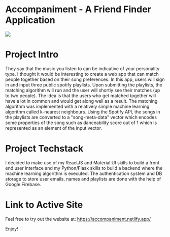 # Accompaniment - A Friend Finder Application

![](accompaniment-demo.gif)

# Project Intro
They say that the music you listen to can be indicative of your personality type. I thought it would be interesting to create a web app that can match people together based on their song preferences. In this app, users will sign in and input three public spotify playlists. Upon submitting the playlists, the matching algorithm will run and the user will shortly see their matches (up to two people). The idea is that the users who get matched together will have a lot in common and would get along well as a result. The matching algorithm was implemented with a relatively simple machine learning algorithm called k-nearest neighbours. Using the Spotify API, the songs in the playlists are converted to a "song-meta-data" vector which encodes some properties of the song such as danceability score out of 1 which is represented as an element of the input vector.

# Project Techstack
I decided to make use of my ReactJS and Material UI skills to build a front end user interface and my Python/Flask skills to build a backend where the machine learning algorithm is executed. The authentication system and DB storage to store user emails, names and playlists are done with the help of Google Firebase.  

# Link to Active Site
Feel free to try out the website at: https://accompaniment.netlify.app/

Enjoy!
